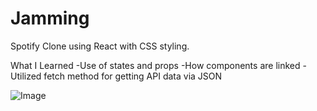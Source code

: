 # Jamming
Spotify Clone using React with CSS styling. 


What I Learned
-Use of states and props
-How components are linked
-Utilized fetch method for getting API data via JSON

![Image](https://github.com/sunnylee2015/jamming/Demo.png?raw=true)
